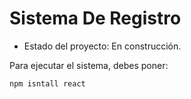 <h1> Sistema De Registro</h1>

- Estado del proyecto: En construcción. 

Para ejecutar el sistema, debes poner:

```npm isntall react```
